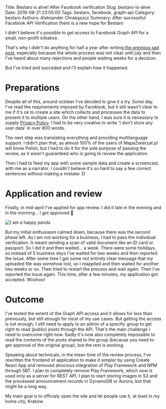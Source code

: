 Title: Bestaro is alive! After Facebook verification
Slug: bestaro-is-alive
Date: 2019-08-21 23:05:00
Tags: bestaro, facebook, graph-api
Category: bestaro
Authors: Aleksander Chrabąszcz
Summary: After successful Facebook API Verification there is a new hope for Bestaro

I didn't believe it's possible to get access to Facebook Graph API for a small, non-profit initiative.

That's why I didn't do anything for half a year after writing [the previous sad post](({filename}facebook-api-killed-bestaro.md)), especially because the whole process was not clear until july and then I've heard about many rejections and people waiting weeks for a decision.

But I've tried and succeded and I'll explain how it happened.

# Preparations

Despite all of this, around october I've decided to give it a try. Some day. I've read the requirements imposed by Facebook, but it still wasn't clear to me if it's ok to create a site which collects and processes the data to present it to multiple users. On the other hand, I was sure it is necessary to supply [Privacy Policy](https://mapazwierzat.pl/en/privacy-policy). I had to be very creative to write 'I don't store any user data' in over 800 words.

The next step was translating everything and providing multilanguage support. I didn't plan that, as almost 100% of the users of MapaZwierzat.pl will know Polish, but I had to do it for the sole purpose of passing the review, as it wasn't guaranteed who is going to review the application.

Then I had to feed my app with some sample data and create a screencast, with me as a narrator. I couldn't believe it's so hard to say a few correct sentences without making a mistake :D

# Application and review

Finally, in mid-april I've applied for app review. I did it late in the evening and in the morning... I got approved 🎉

![I am a happy panda](/images/bestaro-is-alive/happy-panda.jpg)

But my initial enthusiasm calmed down, because there was the second phase left. As I am not working for a business, I had to pass the individual verification. It meant sending a scan of valid document like an ID card or passport. So I did it and then waited... a week. There were some holidays, so instead of 5 business days I've waited for two weeks and then reported the issue. After some time I got some not entirely clear message that my uploaded file was somehow lost, so I reapplied and then waited for another two weeks or so. Then tried to restart the process and wait again. Then I've reported the issue again. This time, after a few minutes, my application got accepted. Woohoo!

# Outcome

I've tested the extent of the Graph API access and it allows for less than previously, but still enough for most of my use cases. But getting the access is not enough, I still need to apply to an admin of a specific group to get right to read (public) posts through the API. That's the main challenge I need to overcome right now. Sadly it's now also completely impossible to read the contents of the posts shared to the group (because you need to get approval of the original group), but the rest is working.

Speaking about technicals, in the mean time of the review process, I've rewritten the frontend of application to make it simpler by using Create React App and removed atrocious integration of Play Framework and NPM through SBT. I plan to completely remove Play Framework, which now is used only as a server for REST API. I plan to start storing images in S3 and the processed announcement records in DynamoDB or Aurora, but that might be a long way.

My main goal is to officialy open the site and let people use it, at least in my home city, Kraków.
